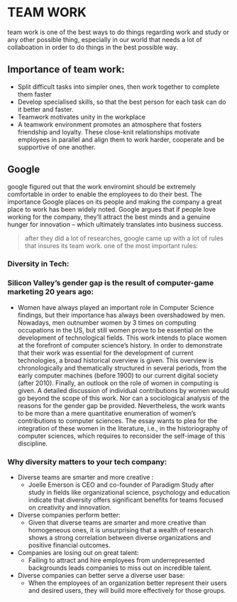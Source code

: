 # TEAM WORK

team work is one of the best ways to do things regarding work and study or any other possible thing, especially in our world that needs a lot of collaboation in order to do things in the best possible way.


## Importance of team work:

- Split difficult tasks into simpler ones, then work together to complete them faster
- Develop specialised skills, so that the best person for each task can do it better and faster.
- Teamwork motivates unity in the workplace
- A teamwork environment promotes an atmosphere that fosters friendship and loyalty. These close-knit relationships motivate employees in parallel and align them to work harder, cooperate and be supportive of one another.



## Google

google figured out that the work enviromint should be extremely comfortable in order to enable the employees to do their best.
The importance Google places on its people and making the company a great place to work has been widely noted. Google argues that if people love working for the company, they’ll attract the best minds and a genuine hunger for innovation – which ultimately translates into business success.


> after they did a lot of researches, google came up with a lot of rules that insures its team work.
one of the most important rules:

### Diversity in Tech:

### Silicon Valley’s gender gap is the result of computer-game marketing 20 years ago:
- Women  have  always  played  an  important  role  in  Computer  Science  findings,  but  their importance has always been overshadowed by men. Nowadays, men outnumber women by 3 times on computing occupations in the US, but still women prove to be essential on the development of technological fields. This work intends to place women at the forefront of computer science’s history.  In order to demonstrate that their work was  essential for  the development of current technologies, a broad historical overview is given. This overview is chronologically  and  thematically  structured  in  several  periods,  from  the  early  computer machines (before 1900) to our current digital society (after 2010). Finally, an outlook on the role of  women in  computing is given.  A detailed discussion  of individual  contributions by women  would  go beyond  the scope  of this  work.  Nor  can  a  sociological  analysis of  the reasons for the gender gap be provided. Nevertheless, the work wants to be more than a mere quantitative enumeration of women’s contributions to computer sciences. The essay wants to plea for the integration of these women in the literature, i.e., in the historiography of computer sciences, which requires to reconsider the self-image of this discipline.

### Why diversity matters to your tech company:


- Diverse teams are smarter and more creative :
   - Joelle Emerson is CEO and co-founder of Paradigm Study after study in fields like organizational science, psychology and education indicate that diversity offers significant benefits for teams focused on creativity and innovation.
- Diverse companies perform better:
   - Given that diverse teams are smarter and more creative than homogeneous ones, it is unsurprising that a wealth of research shows a strong correlation between diverse organizations and positive financial outcomes.
- Companies are losing out on great talent:
   - Failing to attract and hire employees from underrepresented backgrounds leads companies to miss out on incredible talent.
- Diverse companies can better serve a diverse user base:
   -  When the employees of an organization better represent their users and desired users, they will build more effectively for those groups.  